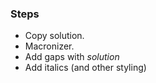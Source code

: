 ### Steps
- Copy solution.
- Macronizer.
- Add gaps with $solution$
- Add italics (and other styling)